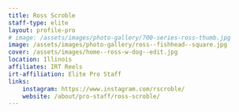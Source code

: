 ```yaml
---
title: Ross Scroble
staff-type: elite
layout: profile-pro
# image: /assets/images/photo-gallery/700-series-ross-thumb.jpg
image: /assets/images/photo-gallery/ross--fishhead--square.jpg 
cover: /assets/images/home--ross-w-dog--edit.jpg
location: Illinois
affiliates: IRT Reels
irt-affiliation: Elite Pro Staff
links:
    instagram: https://www.instagram.com/rscroble/
    website: /about/pro-staff/ross-scroble/
---
```


